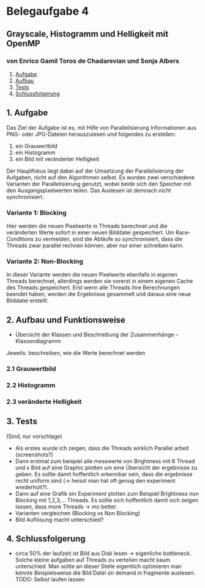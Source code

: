 # Belegaufgabe 4

## Grayscale, Histogramm und Helligkeit mit OpenMP

### von Enrico Gamil Toros de Chadarevian und Sonja Albers

1. [Aufgabe](#1-aufgabe)
2. [Aufbau](#2-aufbau)
3. [Tests](#3-tests)
4. [Schlussfolgerung](#4-schlussfolgerung)

## 1. Aufgabe

Das Ziel der Aufgabe ist es, mit Hilfe von Parallelisierung Informationen aus PNG- oder JPG-Dateien herauszulesen und folgendes zu erstellen:

1. ein Grauwertbild
2. ein Histogramm
3. ein Bild mit veränderter Helligkeit

Der Hauptfokus liegt dabei auf der Umsetzung der Parallelisierung der Aufgaben, nicht auf den Algorithmen selbst. Es wurden zwei verschiedene Varianten der Parallelisierung genutzt, wobei beide sich den Speicher mit den Ausgangspixelwerten teilen. Das Auslesen ist demnach nicht synchronisiert.

### Variante 1: Blocking
Hier werden die neuen Pixelwerte in Threads berechnet und die veränderten Werte sofort in einer neuen Bilddatei gespeichert. Um Race-Conditions zu vermeiden, sind die Abläufe so synchronisiert, dass die Threads zwar parallel rechnen können, aber nur einer schreiben kann. 

### Variante 2: Non-Blocking
In dieser Variante werden die neuen Pixelwerte ebenfalls in eigenen Threads berechnet, allerdings werden sie vorerst in einem eigenen Cache des Threads gespeichert. Erst wenn alle Threads ihre Berechnungen beendet haben, werden die Ergebnisse gesammelt und daraus eine neue Bilddatei erstellt.

## 2. Aufbau und Funktionsweise

- Übersicht der Klassen und Beschreibung der Zusammenhänge – Klassendiagramm

Jeweils: beschreiben, wie die Werte berechnet werden

### 2.1 Grauwertbild

### 2.2 Histogramm

### 2.3 veränderte Helligkeit

## 3. Tests

(Sind, nur vorschlage)

- Als erstes wurde ich zeigen, dass die Threads wirklich Parallel arbeit (screenshots?)
- Dann erstmal zum beispiel alle messwerte von Brightness mit 6 Thread und x Bild auf eine Graphic plotten um eine
  Übersicht der ergebnisse zu geben. Es sollte damit hoffentlich erkennbar sein, dass die ergebnisse recht uniform
  sind (-> heisst man hat oft genug den experiment wiederholt?).
- Dann auf eine Grafik ein Experiment plotten zum Beispiel Brightness non Blocking mit 1,2,3,... Threads. Es sollte sich
  hoffentlich damit sich zeigen lassen, dass more Threads -> mo better.
- Varianten vergleichen (Blocking vs Non Blocking)
- Bild Auflösung macht unterschied?

## 4. Schlussfolgerung

- circa 50% der laufzeit ist Bild aus Disk lesen -> eigenliche bottleneck. Solche kleine aufgaben auf Threads zu
  verteilen macht kaum unterschied. Man sollte an dieser Stelle eigentlich optimieren man könnte Beispielsweise die Bild
  Datei on demand in fragmente auslesen.
TODO: Selbst laufen lassen